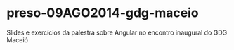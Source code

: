 preso-09AGO2014-gdg-maceio
==========================

Slides e exercícios da palestra sobre Angular no encontro inaugural do GDG Maceió
